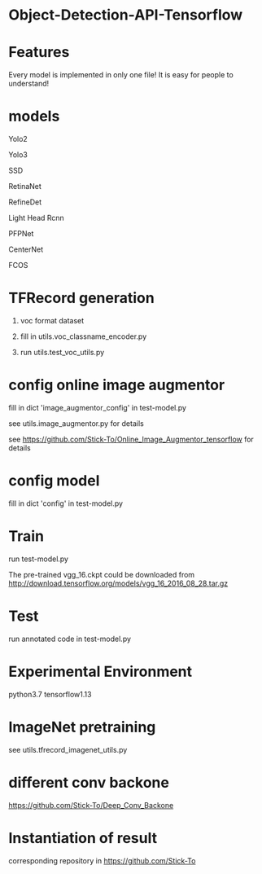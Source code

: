 # Object-Detection-API-Tensorflow

# Features
Every model is implemented in only one file!   It is easy for people to understand!

# models

Yolo2

Yolo3

SSD

RetinaNet

RefineDet

Light Head Rcnn

PFPNet

CenterNet

FCOS

# TFRecord generation

1) voc format dataset

2) fill in utils.voc_classname_encoder.py

3) run utils.test_voc_utils.py

# config online image augmentor

fill in dict 'image_augmentor_config' in test-model.py

see utils.image_augmentor.py for details

see https://github.com/Stick-To/Online_Image_Augmentor_tensorflow for details
# config model

fill in dict 'config' in test-model.py


# Train
run test-model.py

The pre-trained vgg_16.ckpt could be downloaded from http://download.tensorflow.org/models/vgg_16_2016_08_28.tar.gz

# Test
run annotated code in test-model.py

# Experimental Environment
python3.7 tensorflow1.13

# ImageNet pretraining
see utils.tfrecord_imagenet_utils.py

# different conv backone
https://github.com/Stick-To/Deep_Conv_Backone

# Instantiation of result 
 corresponding repository in https://github.com/Stick-To
